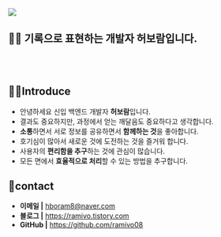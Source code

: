 <img src="https://capsule-render.vercel.app/api?type=waving&color=gradient&height=300&section=header&text=Heo%20BoRam%20&fontSize=90&fontAlignY=40&desc=Hi,there!&descAlignY=60&descSize=30" />

## 👩‍💻 기록으로 표현하는 개발자 허보람입니다.
<br></br>

## 🧚‍♀️Introduce
 - 안녕하세요 신입 백엔드 개발자 **허보람**입니다.</br>
 - 결과도 중요하지만, 과정에서 얻는 깨달음도 중요하다고 생각합니다.</br>
 - **소통**하면서 서로 정보를 공유하면서 **함께하는 것**을 좋아합니다.</br>
 - 호기심이 많아서 새로운 것에 도전하는 것을 즐거워 합니다.</br>
 - 사용자의 **편리함을 추구**하는 것에 관심이 많습니다.</br>
 - 모든 면에서 **효율적으로 처리**할 수 있는 방법을 추구합니다.</br>

## 💌contact
 - **이메일 |** hboram8@naver.com
 - **블로그 |** https://ramivo.tistory.com
 - **GitHub |** https://github.com/ramivo08
 <br></br>
 <br></br>
